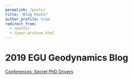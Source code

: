 ```yaml
---
permalink: /posts/
title: "Blog Posts"
author_profile: true
redirect_from: 
  - /posts/
  - /year-archive.html
---
```


2019 EGU Geodynamics Blog
===
[Conferences: Secret PhD Drivers](https://blogs.egu.eu/divisions/gd/2019/03/01/conferences-secret-phd-drivers/)


